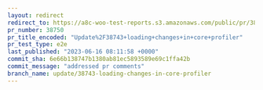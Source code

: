 ```yaml
---
layout: redirect
redirect_to: https://a8c-woo-test-reports.s3.amazonaws.com/public/pr/38750/e2e/index.html
pr_number: 38750
pr_title_encoded: "Update%2F38743+loading+changes+in+core+profiler"
pr_test_type: e2e
last_published: "2023-06-16 08:11:58 +0000"
commit_sha: 6e66b138747b1380ab81ec5893589e69c1ffa42b
commit_message: "addressed pr comments"
branch_name: update/38743-loading-changes-in-core-profiler
---
```

